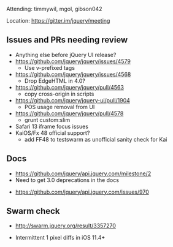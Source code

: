 Attending: timmywil, mgol, gibson042

Location: https://gitter.im/jquery/meeting

## Issues and PRs needing review
* Anything else before jQuery UI release?
* https://github.com/jquery/jquery/issues/4579
	- Use v-prefixed tags
* https://github.com/jquery/jquery/issues/4568
	- Drop EdgeHTML in 4.0?
* https://github.com/jquery/jquery/pull/4563
	- copy cross-origin in scripts
* https://github.com/jquery/jquery-ui/pull/1904
	- POS usage removal from UI
* https://github.com/jquery/jquery/pull/4578
	- grunt custom:slim
* Safari 13 iframe focus issues
* KaiOS/Fx 48 official support?
	- add FF48 to testswarm as unofficial sanity check for Kai

## Docs
* https://github.com/jquery/api.jquery.com/milestone/2
* Need to get 3.0 deprecations in the docs
- https://github.com/jquery/api.jquery.com/issues/970

## Swarm check
* http://swarm.jquery.org/result/3357270
- Intermittent 1 pixel diffs in iOS 11.4+

